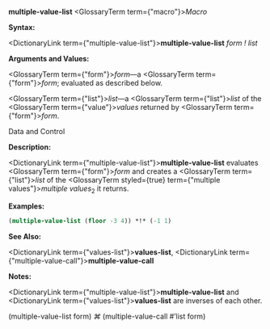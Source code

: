 **multiple-value-list** <GlossaryTerm  term={"macro"}><i>Macro</i></GlossaryTerm> 



**Syntax:** 



<DictionaryLink  term={"multiple-value-list"}><b>multiple-value-list</b></DictionaryLink> *form ! list* 



**Arguments and Values:** 



<GlossaryTerm  term={"form"}><i>form</i></GlossaryTerm>—a <GlossaryTerm  term={"form"}><i>form</i></GlossaryTerm>; evaluated as described below. 



<GlossaryTerm  term={"list"}><i>list</i></GlossaryTerm>—a <GlossaryTerm  term={"list"}><i>list</i></GlossaryTerm> of the <GlossaryTerm  term={"value"}><i>values</i></GlossaryTerm> returned by <GlossaryTerm  term={"form"}><i>form</i></GlossaryTerm>. 



Data and Control 



 



 



**Description:** 



<DictionaryLink  term={"multiple-value-list"}><b>multiple-value-list</b></DictionaryLink> evaluates <GlossaryTerm  term={"form"}><i>form</i></GlossaryTerm> and creates a <GlossaryTerm  term={"list"}><i>list</i></GlossaryTerm> of the <GlossaryTerm styled={true} term={"multiple values"}><i>multiple values</i></GlossaryTerm><sub>2</sub> it returns. 

**Examples:**
```lisp
(multiple-value-list (floor -3 4)) *!* (-1 1) 
```
**See Also:** 



<DictionaryLink  term={"values-list"}><b>values-list</b></DictionaryLink>, <DictionaryLink  term={"multiple-value-call"}><b>multiple-value-call</b></DictionaryLink> 



**Notes:** 



<DictionaryLink  term={"multiple-value-list"}><b>multiple-value-list</b></DictionaryLink> and <DictionaryLink  term={"values-list"}><b>values-list</b></DictionaryLink> are inverses of each other. 



(multiple-value-list form) *⌘* (multiple-value-call #’list form) 



